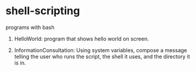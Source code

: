 # shell-scripting
programs with bash

1. HelloWorld: program that shows hello world on screen.

2. InformationConsultation: Using system variables, compose a message telling the user who runs the script, the shell it uses, and the directory it is in.
